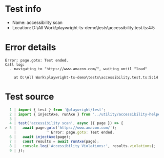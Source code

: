 # Test info

- Name: accessibility scan
- Location: D:\All Work\playwright-ts-demo\tests\accessibility.test.ts:4:5

# Error details

```
Error: page.goto: Test ended.
Call log:
  - navigating to "https://www.amazon.com/", waiting until "load"

    at D:\All Work\playwright-ts-demo\tests\accessibility.test.ts:5:14
```

# Test source

```ts
  1 | import { test } from '@playwright/test';
  2 | import { injectAxe, runAxe } from '../utility/accessibility-helper';
  3 |
  4 | test('accessibility scan', async ({ page }) => {
> 5 |   await page.goto('https://www.amazon.com/');
    |              ^ Error: page.goto: Test ended.
  6 |   await injectAxe(page);
  7 |   const results = await runAxe(page);
  8 |   console.log('Accessibility Violations:', results.violations);
  9 | });
```